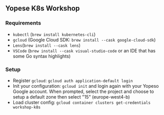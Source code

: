 ## Yopese K8s Workshop ##

### Requirements ###

* `kubectl` (`brew install kubernetes-cli`)
* `gcloud` (Google Cloud SDK: `brew install --cask google-cloud-sdk`)
* `Lens`(`brew install --cask lens`)
* `VSCode` (`brew install --cask visual-studio-code` or an IDE that has some Go syntax highlights)


### Setup ###

* Register `gcloud`: `gcloud auth application-default login`
* Init your configuration: `gcloud init` and login again with your Yopeso Google account. When prompted, select the project and choose to setup a default zone then select "15" (europe-west4-b)
* Load cluster config: `gcloud container clusters get-credentials workshop-k8s`

